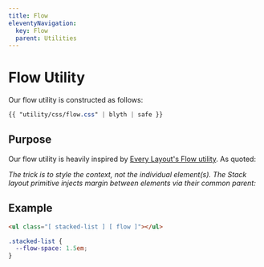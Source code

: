 ```yaml
---
title: Flow
eleventyNavigation:
  key: Flow
  parent: Utilities
---
```


# Flow Utility

Our flow utility is constructed as follows:

```css
{{ "utility/css/flow.css" | blyth | safe }}
```

## Purpose

Our flow utility is heavily inspired by [Every Layout's Flow utility](https://every-layout.dev/layouts/stack/). As quoted:

_The trick is to style the context, not the individual element(s). The Stack layout primitive injects margin between elements via their common parent:_

## Example

```html
<ul class="[ stacked-list ] [ flow ]"></ul>
```

```css
.stacked-list {
  --flow-space: 1.5em;
}
```
